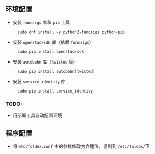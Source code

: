 ## 环境配置

- 安装 `funcsigs` 库和 `pip` 工具

        sudo dnf install -y python2-funcsigs python-pip

- 安装 `openstacksdk` 库（依赖 `funcsigs`）

        sudo pip install openstacksdk

- 安装 `autobahn` 库（`twisted` 版）

        sudo pip install autobahn[twisted]
        
- 安装 `service_identity` 库

        sudo pip install service_identity
        
### TODO:

- 用部署工具自动配置环境

## 程序配置

- 将 `etc/foldex.conf` 中的参数修改为合适值，复制到 `/etc/foldex/`下
